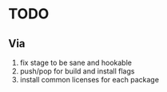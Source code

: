 TODO
========

Via
-------
1. fix stage to be sane and hookable
2. push/pop for build and install flags
3. install common licenses for each package
